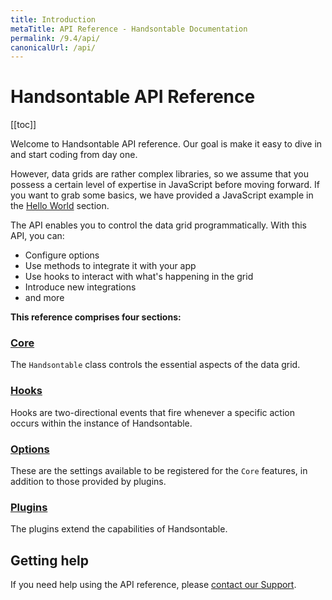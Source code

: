 ```yaml
---
title: Introduction
metaTitle: API Reference - Handsontable Documentation
permalink: /9.4/api/
canonicalUrl: /api/
---
```


# Handsontable API Reference

[[toc]]

Welcome to Handsontable API reference. Our goal is make it easy to dive in and start coding from day one.

However, data grids are rather complex libraries, so we assume that you possess a certain level of expertise in JavaScript before moving forward. If you want to grab some basics, we have provided a JavaScript example in the [Hello World](@/guides/getting-started/hello-world.md) section.

The API enables you to control the data grid programmatically. With this API, you can:

-   Configure options
-   Use methods to integrate it with your app
-   Use hooks to interact with what's happening in the grid
-   Introduce new integrations
-   and more

**This reference comprises four sections:**

### [Core](@/api/core.md)

The `Handsontable` class controls the essential aspects of the data grid.

### [Hooks](@/api/pluginHooks.md)

Hooks are two-directional events that fire whenever a specific action occurs within the instance of Handsontable.

### [Options](@/api/metaSchema.md)

These are the settings available to be registered for the `Core` features, in addition to those provided by plugins.

### [Plugins](@/api/plugins.md)

The plugins extend the capabilities of Handsontable.

## Getting help

If you need help using the API reference, please [contact our Support](https://handsontable.com/contact?category=technical_support).
